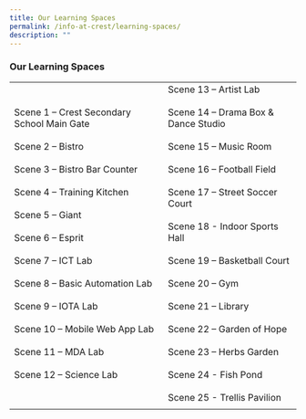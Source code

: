```yaml
---
title: Our Learning Spaces
permalink: /info-at-crest/learning-spaces/
description: ""
---
```

### Our Learning Spaces


|  |  |
|---|---|
| Scene 1 – Crest Secondary School Main Gate<br><br>Scene 2 – Bistro<br><br>Scene 3 – Bistro Bar Counter<br><br>Scene 4 – Training Kitchen<br><br>Scene 5 – Giant<br><br>Scene 6 – Esprit<br><br>Scene 7 – ICT Lab<br><br>Scene 8 – Basic Automation Lab<br><br>Scene 9 – IOTA Lab<br><br>Scene 10 – Mobile Web App Lab<br><br>Scene 11 – MDA Lab<br><br>Scene 12 – Science Lab | Scene 13 – Artist Lab<br><br>Scene 14 – Drama Box &amp; Dance Studio<br><br>Scene 15 – Music Room<br><br>Scene 16 – Football Field<br><br>Scene 17 – Street Soccer Court<br><br>Scene 18 - Indoor Sports Hall<br><br>Scene 19 – Basketball Court<br><br>Scene 20 – Gym<br><br>Scene 21 – Library<br><br>Scene 22 – Garden of Hope<br><br>Scene 23 – Herbs Garden<br><br>Scene 24 - Fish Pond<br><br>Scene 25 - Trellis Pavilion |
|  |  |